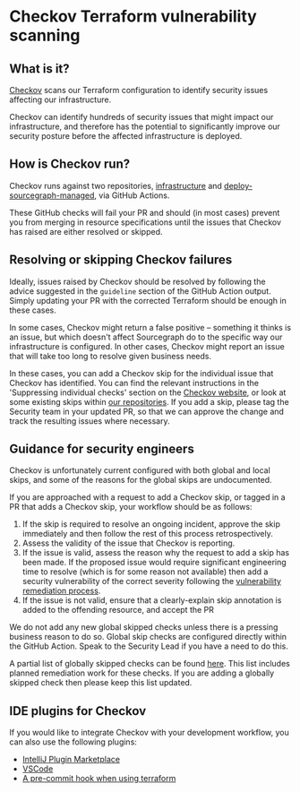 # Checkov Terraform vulnerability scanning

## What is it?

[Checkov](https://www.checkov.io/1.Welcome/What%20is%20Checkov.html) scans our 
Terraform configuration to identify security issues affecting our infrastructure.

Checkov can identify hundreds of security issues that might impact our infrastructure,
and therefore has the potential to significantly improve our security posture
before the affected infrastructure is deployed.

## How is Checkov run? 

Checkov runs against two repositories, [infrastructure][0] and [deploy-sourcegraph-managed][1],
via GitHub Actions.

These GitHub checks will fail your PR and should (in most cases) prevent you from
merging in resource specifications until the issues that Checkov has raised are
either resolved or skipped.

## Resolving or skipping Checkov failures

Ideally, issues raised by Checkov should be resolved by following the advice suggested
in the `guideline` section of the GitHub Action output. Simply updating your PR
with the corrected Terraform should be enough in these cases.

In some cases, Checkov might return a false positive – something it thinks is an
issue, but which doesn't affect Sourcegraph do to the specific way our infrastructure
is configured. In other cases, Checkov might report an issue that will take too
long to resolve given business needs.

In these cases, you can add a Checkov skip for the individual issue that Checkov
has identified. You can find the relevant instructions in the 'Suppressing
individual checks' section on the [Checkov website][4], or look at some existing
skips within [our repositories][5]. If you add a skip, please tag the Security
team in your updated PR, so that we can approve the change and track the resulting
issues where necessary.

## Guidance for security engineers

Checkov is unfortunately current configured with both global and local skips, and
some of the reasons for the global skips are undocumented.

If you are approached with a request to add a Checkov skip, or tagged in a PR that
adds a Checkov skip, your workflow should be as follows:

1. If the skip is required to resolve an ongoing incident, approve the skip immediately
   and then follow the rest of this process retrospectively.
1. Assess the validity of the issue that Checkov is reporting.
1. If the issue is valid, assess the reason why the request to add a skip has 
   been made. If the proposed issue would require significant engineering time
   to resolve (which is for some reason not available) then add a security
   vulnerability of the correct severity following the [vulnerability remediation
   process][2].
1. If the issue is not valid, ensure that a clearly-explain skip annotation is
   added to the offending resource, and accept the PR

We do not add any new global skipped checks unless there is a pressing business
reason to do so. Global skip checks are configured directly within the GitHub
Action. Speak to the Security Lead if you have a need to do this.

A partial list of globally skipped checks can be found [here][3]. This list
includes planned remediation work for these checks. If you are adding a globally
skipped check then please keep this list updated.

## IDE plugins for Checkov

If you would like to integrate Checkov with your development workflow, you can
also use the following plugins:

- [IntelliJ Plugin Marketplace](https://plugins.jetbrains.com/plugin/17721-checkov)
- [VSCode](https://github.com/bridgecrewio/checkov-vscode)
- [A pre-commit hook when using terraform](https://www.checkov.io/4.Integrations/pre-commit.html)

[0]: https://github.com/sourcegraph/infrastructure/
[1]: https://github.com/sourcegraph/deploy-sourcegraph-managed/
[2]: https://handbook.sourcegraph.com/departments/engineering/teams/security/vulnerability-management-process/
[3]: https://docs.google.com/spreadsheets/d/1s1wX-SkBT_oFPGV92TlxJJUEi33uqkxr72HuBXgVIbg/edit#gid=0
[4]: https://www.checkov.io/2.Basics/Suppressing%20and%20Skipping%20Policies.html
[5]: https://sourcegraph.sourcegraph.com/search?q=context:sourcegraph+repo:%5Egithub%5C.com/sourcegraph/infrastructure%24+checkov:skip&patternType=literal
